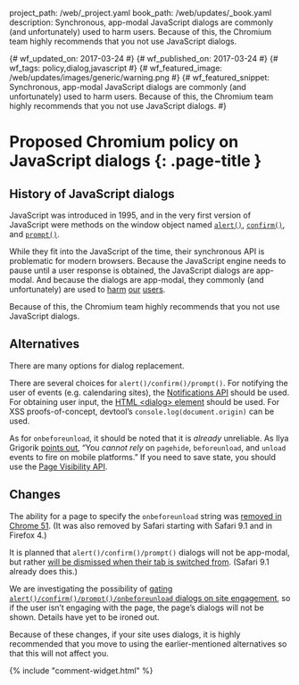 project_path: /web/_project.yaml
book_path: /web/updates/_book.yaml
description: Synchronous, app-modal JavaScript dialogs are commonly (and unfortunately) used to harm users. Because of this, the Chromium team highly recommends that you not use JavaScript dialogs.

{# wf_updated_on: 2017-03-24 #}
{# wf_published_on: 2017-03-24 #}
{# wf_tags: policy,dialog,javascript #}
{# wf_featured_image: /web/updates/images/generic/warning.png #}
{# wf_featured_snippet: Synchronous, app-modal JavaScript dialogs are commonly (and unfortunately) used to harm users. Because of this, the Chromium team highly recommends that you not use JavaScript dialogs. #}

# Proposed Chromium policy on JavaScript dialogs {: .page-title }

## History of JavaScript dialogs

JavaScript was introduced in 1995, and in the very first version of JavaScript
were methods on the window object named
[`alert()`](https://developer.mozilla.org/en-US/docs/Web/API/Window/alert),
[`confirm()`](https://developer.mozilla.org/en-US/docs/Web/API/Window/confirm),
and [`prompt()`](https://developer.mozilla.org/en-US/docs/Web/API/Window/prompt).

While they fit into the JavaScript of the time, their synchronous API is
problematic for modern browsers. Because the JavaScript engine needs to pause
until a user response is obtained, the JavaScript dialogs are app-modal. And
because the dialogs are app-modal, they commonly (and unfortunately) are used to
[harm](https://twitter.com/fugueish/status/702684718303588352)
[our](https://blog.malwarebytes.org/fraud-scam/2016/02/tech-support-scammers-use-new-browser-trick-to-defeat-blocking/)
[users](https://blog.malwarebytes.com/cybercrime/2013/12/android-pop-ups-warn-of-infection/).

Because of this, the Chromium team highly recommends that you not use JavaScript dialogs.

## Alternatives

There are many options for dialog replacement.

There are several choices for `alert()/confirm()/prompt()`. For notifying the
user of events (e.g. calendaring sites), the
[Notifications API](https://developer.mozilla.org/en-US/docs/Web/API/Notifications_API)
should be used. For obtaining user input, the
[HTML &lt;dialog&gt; element](https://developer.mozilla.org/en-US/docs/Web/HTML/Element/dialog)
should be used. For XSS proofs-of-concept, devtool’s
`console.log(document.origin)` can be used.

As for `onbeforeunload`, it should be noted that it is _already_ unreliable. As
Ilya Grigorik [points out](https://www.igvita.com/2015/11/20/dont-lose-user-and-app-state-use-page-visibility/),
“You _cannot rely_ on `pagehide`, `beforeunload`, and `unload` events to fire on
mobile platforms.” If you need to save state, you should use the
[Page Visibility API](https://w3c.github.io/page-visibility/#introduction).

## Changes

The ability for a page to specify the `onbeforeunload` string was
[removed in Chrome 51](https://www.chromestatus.com/feature/5349061406228480).
(It was also removed by Safari starting with Safari 9.1 and in Firefox 4.)

It is planned that `alert()/confirm()/prompt()` dialogs will not be app-modal,
but rather [will be dismissed when their tab is switched from](https://crbug.com/629964).
(Safari 9.1 already does this.)

We are investigating the possibility of
[gating `alert()/confirm()/prompt()/onbeforeunload` dialogs on site engagement](https://groups.google.com/a/chromium.org/d/msg/blink-dev/waPXPhKqbJ0/wYVJlFKkBgAJ),
so if the user isn’t engaging with the page, the page’s dialogs will not be
shown. Details have yet to be ironed out.

Because of these changes, if your site uses dialogs, it is highly recommended
that you move to using the earlier-mentioned alternatives so that this will not
affect you.

{% include "comment-widget.html" %}
